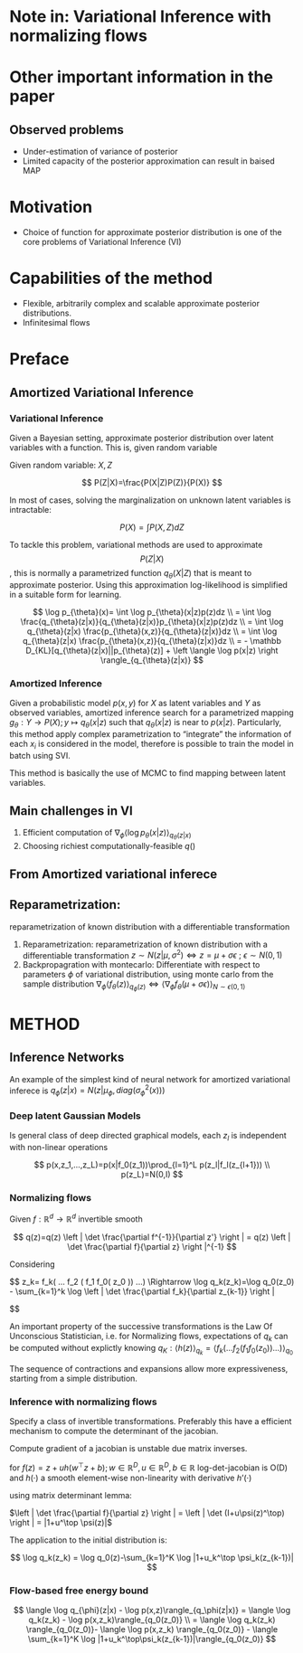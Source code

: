 # Note in: Variational Inference with normalizing flows
# Other important information in the paper

## Observed problems

- Under-estimation of variance of posterior
- Limited capacity of the posterior approximation can result in baised MAP

# Motivation

- Choice of function for approximate posterior distribution is one of the core problems of Variational Inference (VI)

# Capabilities of the method

- Flexible, arbitrarily complex and scalable approximate posterior distributions.
- Infinitesimal flows

# Preface

## Amortized Variational Inference

### Variational Inference

Given a Bayesian setting, approximate posterior distribution over latent variables with a function. This is, given random variable 

Given random variable: $X,Z$

$$
P(Z|X)=\frac{P(X|Z)P(Z)}{P(X)}
$$

In most of cases, solving the marginalization on unknown latent variables is intractable:

$$
P(X)=\int P(X,Z) dZ
$$

To tackle this problem, variational methods are used to approximate $$P(Z|X)$$, this is normally a parametrized function $q_{\theta}(X|Z)$ that is meant to approximate posterior. Using this approximation log-likelihood is simplified in a suitable form for learning.

$$
\log p_{\theta}(x)= \int \log p_{\theta}(x|z)p(z)dz \\ 
=  \int \log \frac{q_{\theta}(z|x)}{q_{\theta}(z|x)}p_{\theta}(x|z)p(z)dz \\
 = \int \log q_{\theta}(z|x) \frac{p_{\theta}(x,z)}{q_{\theta}(z|x)}dz \\ 
= \int \log q_{\theta}(z|x) \frac{p_{\theta}(x,z)}{q_{\theta}(z|x)}dz \\
= - \mathbb D_{KL}[q_{\theta}(z|x)||p_{\theta}(z)] + \left \langle \log p(x|z) \right \rangle_{q_{\theta}(z|x)}
$$

### Amortized Inference

Given a probabilistic model $p(x,y)$ for $X$ as latent variables and $Y$ as observed variables, amortized inference search for a parametrized mapping $g_{\theta}: Y \rightarrow P(X); y \mapsto q_{\theta}(x|z)$  such that $q_{\theta}(x|z)$ is near to $p(x|z)$. Particularly, this method apply complex parametrization to “integrate” the information of each $x_i$ is considered in the model, therefore is possible to train the model in batch using SVI.

This method is basically the use of MCMC to find mapping between latent variables.

## Main challenges in VI

1. Efficient computation of  $\nabla_{\phi}\left\langle \log p_{\theta}(x|z) \right\rangle_{q_{\theta}(z|x)}$
2. Choosing richiest computationally-feasible $q()$

## From Amortized variational inferece

## Reparametrization:

reparametrization of known distribution with a differentiable transformation

1. Reparametrization: reparametrization of known distribution with a differentiable transformation $z \sim N(z|\mu,\sigma^2) \iff z=\mu+\sigma\epsilon \ ; \ \epsilon \sim N(0,1)$
2. Backpropagration with montecarlo: Differentiate with respect to parameters $\phi$ of variational distribution, using monte carlo from the sample distribution $\nabla_\phi \left \langle f_\theta(z) \right \rangle_{q_\phi(z)} \iff \left \langle \nabla_\phi f_\theta(\mu+\sigma\epsilon) \right \rangle_{N\sim\epsilon(0,1)}$

# METHOD

## Inference Networks

An example of the simplest kind of neural network for amortized variational inferece is $q_\phi(z|x)=N(z|\mu_\phi,diag(\sigma_\phi^2(x)))$

### Deep latent Gaussian Models

Is general class of deep directed graphical models, each $z_l$ is independent with non-linear operations

$$
p(x,z_1,...,z_L)=p(x|f_0(z_1))\prod_{l=1}^L p(z_l|f_l(z_{l+1})) \\
p(z_L)=N(0,I)
$$

### Normalizing flows

Given $f: \mathbb R^d \rightarrow \mathbb R^d$  invertible smooth

$$
q(z)=q(z) \left | \det \frac{\partial f^{-1}}{\partial z'} \right | = q(z) \left | \det \frac{\partial f}{\partial z} \right |^{-1}
$$

Considering

$$
z_k= f_k( ... f_2 ( f_1 f_0( z_0 )) ...) \Rightarrow \log q_k(z_k)=\log q_0(z_0) - \sum_{k=1}^k \log \left | \det \frac{\partial f_k}{\partial z_{k-1}} \right |

$$

An important property of the successive transformations is the Law Of Unconscious Statistician, i.e. for Normalizing flows, expectations of $q_k$ can be computed without explictly knowing $q_K:\langle h(z) \rangle_{q_k} = \langle f_k( ... f_2 ( f_1 f_0( z_0 )) ...) \rangle_{q_0}$ 

The sequence of contractions and expansions allow more expressiveness, starting from a simple distribution.

### Inference with normalizing flows

 Specify a class of invertible transformations. Preferably this have a efficient mechanism to compute the determinant of the jacobian.

Compute gradient of a jacobian is unstable due matrix inverses.

for $f(z)=z+uh(w^\top z+b); w \in \mathbb R^D, u \in \mathbb R^D, b \in \mathbb R$ log-det-jacobian is O(D) and $h( ·)$ a smooth element-wise non-linearity with derivative $h’(·)$

using matrix determinant lemma:

$\left | \det \frac{\partial f}{\partial z} \right | =  \left | \det (I+u\psi(z)^\top)  \right | = |1+u^\top \psi(z)|$

The application to the initial distribution is:

$$
\log q_k(z_k) = \log q_0(z)-\sum_{k=1}^K \log |1+u_k^\top \psi_k(z_{k-1})|
$$

### Flow-based free energy bound

$$
\langle \log q_{\phi}(z|x) - \log p(x,z)\rangle_{q_\phi(z|x)} = \langle \log q_k(z_k) - \log p(x,z_k)\rangle_{q_0(z_0)} \\
= \langle \log q_k(z_k) \rangle_{q_0(z_0)}- \langle \log p(x,z_k) \rangle_{q_0(z_0)} - \langle \sum_{k=1}^K \log |1+u_k^\top\psi_k(z_{k-1})|\rangle_{q_0(z_0)}
$$
